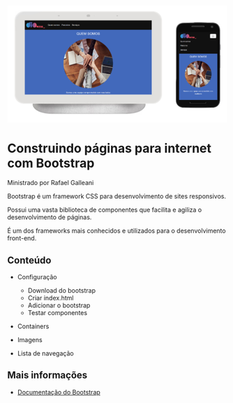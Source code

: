 <p>
  <img src="./images/capa.png" alt="Capa"/>
</p>

# Construindo páginas para internet com Bootstrap

Ministrado por Rafael Galleani

Bootstrap é um framework CSS para desenvolvimento de sites responsivos.

Possui uma vasta biblioteca de componentes que facilita e agiliza o desenvolvimento de páginas.

É um dos frameworks mais conhecidos e utilizados para o desenvolvimento front-end.

## Conteúdo

- Configuração

  - Download do bootstrap
  - Criar index.html
  - Adicionar o bootstrap
  - Testar componentes

- Containers
- Imagens
- Lista de navegação

## Mais informações

- [Documentação do Bootstrap](https://getbootstrap.com/docs/5.2/getting-started/introduction/)
